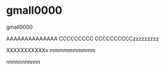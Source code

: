 # gmall0000
gmall0000

AAAAAAAAAAAAAA
CCCCCCCCC
CCCCCCCCCCzzzzzzzzz

XXXXXXXXXXXx
mmmmmmmmmm

nnnnnnnnnnn
